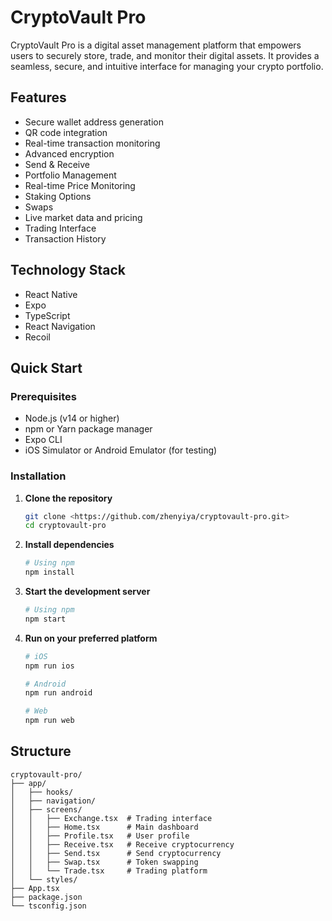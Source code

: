 # CryptoVault Pro

CryptoVault Pro is a digital asset management platform that empowers users to securely store, trade, and monitor their digital assets. It provides a seamless, secure, and intuitive interface for managing your crypto portfolio.

## Features

- Secure wallet address generation
- QR code integration
- Real-time transaction monitoring
- Advanced encryption
- Send & Receive
- Portfolio Management
- Real-time Price Monitoring
- Staking Options
- Swaps
- Live market data and pricing
- Trading Interface
- Transaction History

## Technology Stack

- React Native
- Expo
- TypeScript
- React Navigation
- Recoil

## Quick Start

### Prerequisites

- Node.js (v14 or higher)
- npm or Yarn package manager
- Expo CLI
- iOS Simulator or Android Emulator (for testing)

### Installation

1. **Clone the repository**

    ```bash
    git clone <https://github.com/zhenyiya/cryptovault-pro.git>
    cd cryptovault-pro
    
    ```

2. **Install dependencies**

    ```bash
    # Using npm
    npm install
    ```

3. **Start the development server**

    ```bash
    # Using npm
    npm start
    ```

4. **Run on your preferred platform**

    ```bash
    # iOS
    npm run ios
    
    # Android
    npm run android
    
    # Web
    npm run web
    ```


## Structure

```
cryptovault-pro/
├── app/
│   ├── hooks/            
│   ├── navigation/       
│   ├── screens/          
│   │   ├── Exchange.tsx  # Trading interface
│   │   ├── Home.tsx      # Main dashboard
│   │   ├── Profile.tsx   # User profile
│   │   ├── Receive.tsx   # Receive cryptocurrency
│   │   ├── Send.tsx      # Send cryptocurrency
│   │   ├── Swap.tsx      # Token swapping
│   │   └── Trade.tsx     # Trading platform
│   └── styles/           
├── App.tsx              
├── package.json          
└── tsconfig.json         

```
